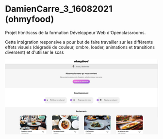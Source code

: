 # DamienCarre_3_16082021 (ohmyfood)

Projet html/scss de la formation Développeur Web d'Openclassrooms.

Cette intégration responsive a pour but de faire travailler sur les différents effets visuels (dégradé de couleur, ombre, loader, animations et transitions diversent) et d'utiliser le scss


![Desktop](https://github.com/carredamien/DamienCarre_3_16082021/blob/main/assets/images/screenshot_ohmyfood.JPG)
